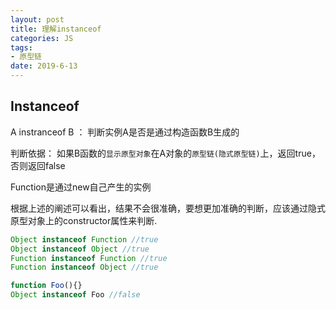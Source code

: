 ```yaml
---
layout: post
title: 理解instanceof
categories: JS
tags: 
- 原型链
date: 2019-6-13
---
```


## Instanceof

A instranceof B ： 判断实例A是否是通过构造函数B生成的

判断依据： 如果B函数的`显示原型对象`在A对象的`原型链(隐式原型链)`上，返回true，否则返回false

Function是通过new自己产生的实例

根据上述的阐述可以看出，结果不会很准确，要想更加准确的判断，应该通过隐式原型对象上的constructor属性来判断.

```js
Object instanceof Function //true
Object instanceof Object //true
Function instanceof Function //true
Function instanceof Object //true

function Foo(){}
Object instanceof Foo //false
```



